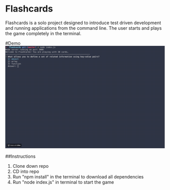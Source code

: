 # Flashcards

Flashcards is a solo project designed to introduce test driven development and running applications from the command line. The user starts and plays the game completely in the terminal.

#Demo
![Demo of game being played](flashcards.gif)

##Instructions
1. Clone down repo
2. CD into repo
3. Run "npm install" in the terminal to download all dependencies
4. Run "node index.js" in terminal to start the game 
